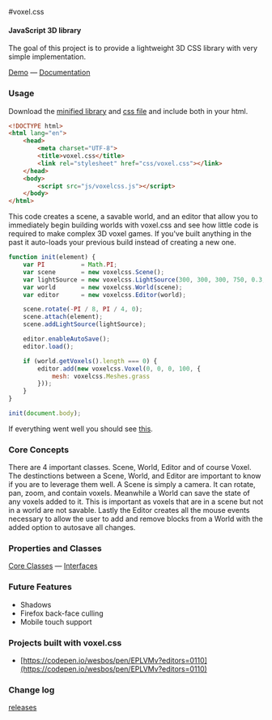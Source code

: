 #voxel.css

#### JavaScript 3D library ####

The goal of this project is to provide a lightweight 3D CSS library with very simple implementation.

[Demo](http://voxelcss.com/demo) — [Documentation](./docs)


### Usage ###

Download the [minified library](./dist/voxelcss.js) and [css file](./dist/voxel.css) and include both in your html.

```html
<!DOCTYPE html>
<html lang="en">
	<head>
		<meta charset="UTF-8">
		<title>voxel.css</title>
		<link rel="stylesheet" href="css/voxel.css"></link>
	</head>
	<body>
		<script src="js/voxelcss.js"></script>
	</body>
</html>
```

This code creates a scene, a savable world, and an editor that allow you to immediately begin building worlds with voxel.css and see how little code is required to make complex 3D voxel games. If you've built anything in the past it auto-loads your previous build instead of creating a new one.

```js
function init(element) {
	var PI          = Math.PI;
	var scene       = new voxelcss.Scene();
	var lightSource = new voxelcss.LightSource(300, 300, 300, 750, 0.3, 1);
	var world       = new voxelcss.World(scene);
	var editor      = new voxelcss.Editor(world);

	scene.rotate(-PI / 8, PI / 4, 0);
	scene.attach(element);
	scene.addLightSource(lightSource);

	editor.enableAutoSave();
	editor.load();

	if (world.getVoxels().length === 0) {
		editor.add(new voxelcss.Voxel(0, 0, 0, 100, {
			mesh: voxelcss.Meshes.grass
		}));
	}
}

init(document.body);
```
If everything went well you should see [this](http://jsfiddle.net/hjlarco/rrvsL9h6/).


### Core Concepts ###

There are 4 important classes. Scene, World, Editor and of course Voxel. The destinctions between a Scene, World, and Editor are important to know if you are to leverage them well. A Scene is simply a camera. It can rotate, pan, zoom, and contain voxels. Meanwhile a World can save the state of any voxels added to it. This is important as voxels that are in a scene but not in a world are not savable. Lastly the Editor creates all the mouse events necessary to allow the user to add and remove blocks from a World with the added option to autosave all changes.


### Properties and Classes ###

[Core Classes](./docs/Core) — [Interfaces](./docs/Interfaces)


### Future Features ###

- Shadows
- Firefox back-face culling
- Mobile touch support


### Projects built with voxel.css ###

- [https://codepen.io/wesbos/pen/EPLVMv?editors=0110](https://codepen.io/wesbos/pen/EPLVMv?editors=0110)


### Change log ###

[releases](https://github.com/HunterLarco/voxel.css/releases)

